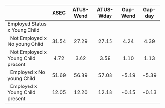 
|                      |         ASEC |    ATUS-Wend |    ATUS-Wday |     Gap-Wend |      Gap-day |
| -------------------- | :----------: | :----------: | :----------: | :----------: | :----------: |
| Employed Status x Young Child |              |              |              |              |              |
| &nbsp;&nbsp;Not Employed x No young Child |        31.54 |        27.29 |        27.15 |         4.24 |         4.39 |
| &nbsp;&nbsp;Not Employed x Young Child present |         4.72 |         3.62 |         3.59 |         1.10 |         1.13 |
| &nbsp;&nbsp;Employed x No young Child |        51.69 |        56.89 |        57.08 |        -5.19 |        -5.39 |
| &nbsp;&nbsp;Employed x Young Child present |        12.05 |        12.20 |        12.18 |        -0.15 |        -0.13 |

